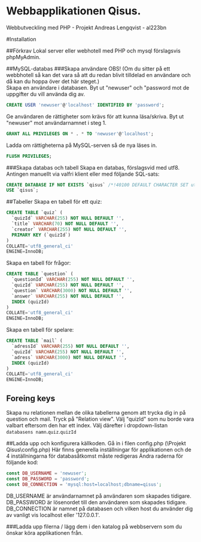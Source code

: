 Webbapplikationen Qisus.
============

Webbutveckling med PHP - Projekt
Andreas Lengqvist - al223bn

#Installation

##Förkrav
Lokal server eller webhotell med PHP och mysql förslagsvis phpMyAdmin.

##MySQL-databas
###Skapa användare
OBS! (Om du sitter på ett webbhotell så kan det vara så att du redan blivit tilldelad en användare och då kan du hoppa över det här steget.)  
Skapa en användare i databasen. Byt ut "newuser" och "password mot de uppgifter du vill använda dig av.
```SQL
CREATE USER 'newuser'@'localhost' IDENTIFIED BY 'password';
```
Ge användaren de rättigheter som krävs för att kunna läsa/skriva. Byt ut "newuser" mot användarnamnet i steg 1.
```SQL
GRANT ALL PRIVILEGES ON * . * TO 'newuser'@'localhost';
```
Ladda om rättigheterna på MySQL-serven så de nya läses in.
```SQL
FLUSH PRIVILEGES;
```


###Skapa databas och tabell
Skapa en databas, förslagsvid med utf8. Antingen manuellt via valfri klient eller med följande SQL-sats:
```SQL
CREATE DATABASE IF NOT EXISTS `qisus` /*!40100 DEFAULT CHARACTER SET utf8 */;
USE `qisus`;
```
##Tabeller
Skapa en tabell för ett quiz:
```SQL
CREATE TABLE `quiz` (
  `quizId` VARCHAR(255) NOT NULL DEFAULT '',
  `title` VARCHAR(70) NOT NULL DEFAULT '',
  `creator` VARCHAR(255) NOT NULL DEFAULT '',
  PRIMARY KEY (`quizId`)
)
COLLATE='utf8_general_ci'
ENGINE=InnoDB;
```
Skapa en tabell för frågor:
```SQL
CREATE TABLE `question` (
  `questionId` VARCHAR(255) NOT NULL DEFAULT '',
  `quizId` VARCHAR(255) NOT NULL DEFAULT '',
  `question` VARCHAR(3000) NOT NULL DEFAULT '',
  `answer` VARCHAR(255) NOT NULL DEFAULT '',
  INDEX (quizId)
)
COLLATE='utf8_general_ci'
ENGINE=InnoDB;
```
Skapa en tabell för spelare:
```SQL
CREATE TABLE `mail` (
  `adressId` VARCHAR(255) NOT NULL DEFAULT '',
  `quizId` VARCHAR(255) NOT NULL DEFAULT '',
  `adress` VARCHAR(3000) NOT NULL DEFAULT '',
  INDEX (quizId)
)
COLLATE='utf8_general_ci'
ENGINE=InnoDB;
```

## Foreing keys
Skapa nu relationen mellan de olika tabellerna genom att trycka dig in på question och mail.
Tryck på "Relation view".
Välj "quizId" som nu borde vara valbart eftersom den har ett index.
Välj därefter i dropdown-listan `databasens namn`.`quiz`.`quizId`

##Ladda upp och konfigurera källkoden.
Gå in i filen config.php (\Projekt Qisus\config.php)
Här finns generella inställningar för applikationen och de 4 inställningarna för databasåtkomst måste redigeras
Ändra raderna för följande kod:
```PHP
const DB_USERNAME = 'newuser';
const DB_PASSWORD = 'password';
const DB_CONNECTION = 'mysql:host=localhost;dbname=qisus';
```
DB_USERNAME är användarnamnet på användaren som skapades tidigare.
DB_PASSWORD är lösenordet till den användaren som skapades tidigare.
DB_CONNECTION är namnet på databasen och vilken host du använder dig av vanligt vis localhost eller '127.0.0.1'.

###Ladda upp filerna / lägg dem i den katalog på webbservern som du önskar köra applikationen från.
